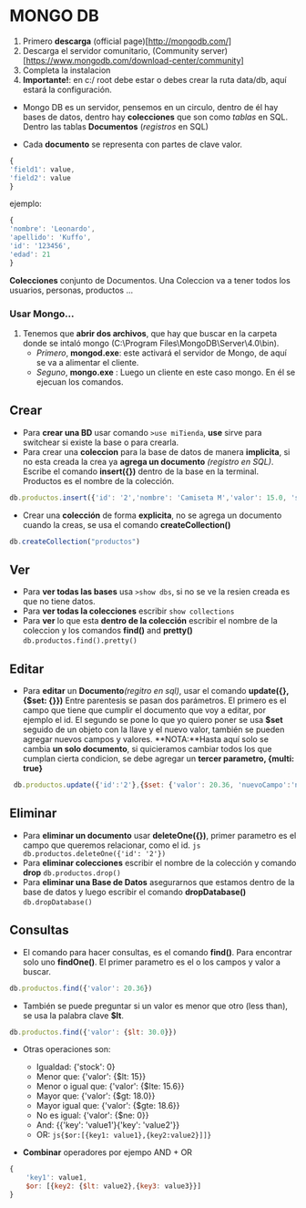 # MONGO DB

1. Primero **descarga** (official page)[http://mongodb.com/]
2. Descarga el servidor comunitario, (Community server)[https://www.mongodb.com/download-center/community]
3. Completa la instalacion
4. **Importante!**: en c:/ root debe estar o debes crear la ruta data/db, aquí estará la configuración.

* Mongo DB es un servidor, pensemos en un circulo, dentro de él hay bases de datos, dentro hay **colecciones** que son como _tablas_ en SQL. Dentro las tablas **Documentos** (_registros_ en SQL)

* Cada **documento** se representa con partes de clave valor.   

```js
{
'field1': value,
'field2': value
}
```
ejemplo: 
```js
{
'nombre': 'Leonardo',
'apellido': 'Kuffo',
'id': '123456',
'edad': 21
}
```

**Colecciones** conjunto de Documentos. Una Coleccion va a tener todos los usuarios, personas, productos ...

### Usar Mongo...

1. Tenemos que **abrir dos archivos**, que hay que buscar en la carpeta donde se intaló mongo (C:\Program Files\MongoDB\Server\4.0\bin).
    * *Primero*, **mongod.exe**: este activará el servidor de Mongo, de aquí se va a alimentar el cliente.
    * *Seguno*, **mongo.exe** : Luego un cliente en este caso mongo. En él se ejecuan los comandos.
    
## Crear
+ Para **crear una BD** usar comando ```>use miTienda```, **use** sirve para switchear si existe la base o para crearla.
+ Para crear una **coleccion** para la base de datos de manera **implicita**, si no esta creada la crea ya **agrega un documento** _(registro en SQL)_. Escribe el comando **insert({})** dentro de la base en la terminal. Productos es el nombre de la colección.
```js
db.productos.insert({'id': '2','nombre': 'Camiseta M','valor': 15.0, 'stock': 5})
```
+ Crear una **colección** de forma **explicita**, no se agrega un documento cuando la creas, se usa el comando **createCollection()**
```js
db.createCollection("productos")
```

## Ver
+ Para **ver todas las bases** usa ```>show dbs```, si no se ve la resien creada es que no tiene datos.
+ Para **ver todas la colecciones** escribir ```show collections```
+ Para **ver** lo que esta **dentro de la colección** escribir el nombre de la coleccion y los comandos **find()** and **pretty()**
```db.productos.find().pretty()```

## Editar
+ Para **editar** un **Documento**_(regitro en sql)_, usar el comando **update({},{$set: {}})** Entre parentesis se pasan dos parámetros. El primero es el campo que tiene que cumplir el documento que voy a editar, por ejemplo el id. El segundo se pone lo que yo quiero poner se usa **$set** seguido de un objeto con la llave y el nuevo valor, también se pueden agregar nuevos campos y valores.
**NOTA:**Hasta aquí solo se cambia **un solo documento**, si quicieramos cambiar todos los que cumplan cierta condicion, se debe agregar un **tercer parametro, {multi: true}**
```js
 db.productos.update({'id':'2'},{$set: {'valor': 20.36, 'nuevoCampo':'nuevo valor'}})
```

## Eliminar
+ Para **eliminar un documento** usar **deleteOne({})**, primer parametro es el campo que queremos relacionar, como el id. ```js db.productos.deleteOne({'id': '2'})``` 
+ Para **eliminar colecciones** escribir el nombre de la colección y comando **drop** ```db.productos.drop()```
+ Para **eliminar una Base de Datos** asegurarnos que estamos dentro de la base de datos y luego escribir el comando **dropDatabase()** 
```db.dropDatabase()```

## Consultas
+ El comando para hacer consultas, es el comando **find()**. Para encontrar solo uno **findOne()**. El primer parametro es el o los campos y valor a buscar.
```js
db.productos.find({'valor': 20.36})
```
+ También se puede preguntar si un valor es menor que otro (less than), se usa la palabra clave **$lt**.
```js
db.productos.find({'valor': {$lt: 30.0}})
```
+ Otras operaciones son:
    * Igualdad: {'stock': 0}
    * Menor que: {'valor': {$lt: 15}}
    * Menor o igual que: {'valor': {$lte: 15.6}}
    * Mayor que: {'valor': {$gt: 18.0}}
    * Mayor igual que: {'valor': {$gte: 18.6}}
    * No es igual: {'valor': {$ne: 0}}
    * And: {{'key': 'value1'}{'key': 'value2'}}
    * OR: ```js{$or:[{key1: value1},{key2:value2}]]}```

+ **Combinar** operadores por ejempo AND + OR
```js
{
    'key1': value1,
    $or: [{key2: {$lt: value2},{key3: value3}}]
}
```
